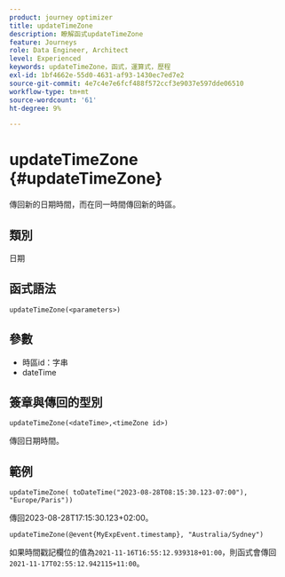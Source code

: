 ```yaml
---
product: journey optimizer
title: updateTimeZone
description: 瞭解函式updateTimeZone
feature: Journeys
role: Data Engineer, Architect
level: Experienced
keywords: updateTimeZone，函式，運算式，歷程
exl-id: 1bf4662e-55d0-4631-af93-1430ec7ed7e2
source-git-commit: 4e7c4e7e6fcf488f572ccf3e9037e597dde06510
workflow-type: tm+mt
source-wordcount: '61'
ht-degree: 9%

---
```


# updateTimeZone {#updateTimeZone}

傳回新的日期時間，而在同一時間傳回新的時區。

## 類別

日期

## 函式語法

`updateTimeZone(<parameters>)`

## 參數

* 時區id：字串
* dateTime

## 簽章與傳回的型別

`updateTimeZone(<dateTime>,<timeZone id>)`

傳回日期時間。

## 範例

`updateTimeZone( toDateTime("2023-08-28T08:15:30.123-07:00"), "Europe/Paris"))`

傳回2023-08-28T17:15:30.123+02:00。

<!--`updateTimeZone( toDateTime("2019-08-28T08:15:30.123-07:00"), toTimeZone("Europe/Paris")))`
Returns "2019-08-28T17:15:30.123+02:00".-->

`updateTimeZone(@event{MyExpEvent.timestamp}, "Australia/Sydney")`

如果時間戳記欄位的值為`2021-11-16T16:55:12.939318+01:00`，則函式會傳回`2021-11-17T02:55:12.942115+11:00`。
